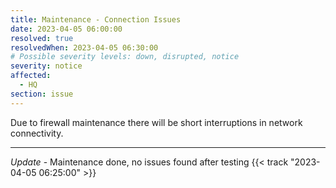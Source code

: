 ```yaml
---
title: Maintenance - Connection Issues
date: 2023-04-05 06:00:00
resolved: true
resolvedWhen: 2023-04-05 06:30:00
# Possible severity levels: down, disrupted, notice
severity: notice
affected:
  - HQ
section: issue
---
```


Due to firewall maintenance there will be short interruptions in network connectivity.


---

*Update* - Maintenance done, no issues found after testing {{< track "2023-04-05 06:25:00" >}}
